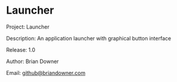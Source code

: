 # Launcher
Project: Launcher

Description: An application launcher with graphical button interface

Release: 1.0

Author: Brian Downer

Email: github@briandowner.com
